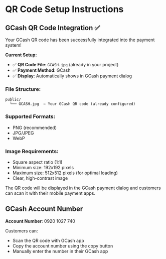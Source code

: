 # QR Code Setup Instructions

## GCash QR Code Integration ✅

Your GCash QR code has been successfully integrated into the payment system!

**Current Setup:**
- ✅ **QR Code File**: `GCASH.jpg` (already in your project)
- ✅ **Payment Method**: GCash
- ✅ **Display**: Automatically shows in GCash payment dialog

### File Structure:
```
public/
  └── GCASH.jpg  ← Your GCash QR code (already configured)
```

### Supported Formats:
- PNG (recommended)
- JPG/JPEG
- WebP

### Image Requirements:
- Square aspect ratio (1:1)
- Minimum size: 192x192 pixels
- Maximum size: 512x512 pixels (for optimal loading)
- Clear, high-contrast image

The QR code will be displayed in the GCash payment dialog and customers can scan it with their mobile payment apps.

## GCash Account Number

**Account Number**: 0920 1027 740

Customers can:
- Scan the QR code with GCash app
- Copy the account number using the copy button
- Manually enter the number in their GCash app
